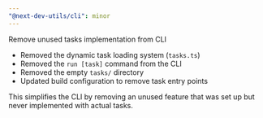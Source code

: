 ```yaml
---
"@next-dev-utils/cli": minor
---
```


Remove unused tasks implementation from CLI

- Removed the dynamic task loading system (`tasks.ts`)
- Removed the `run [task]` command from the CLI
- Removed the empty `tasks/` directory
- Updated build configuration to remove task entry points

This simplifies the CLI by removing an unused feature that was set up but never implemented with actual tasks.